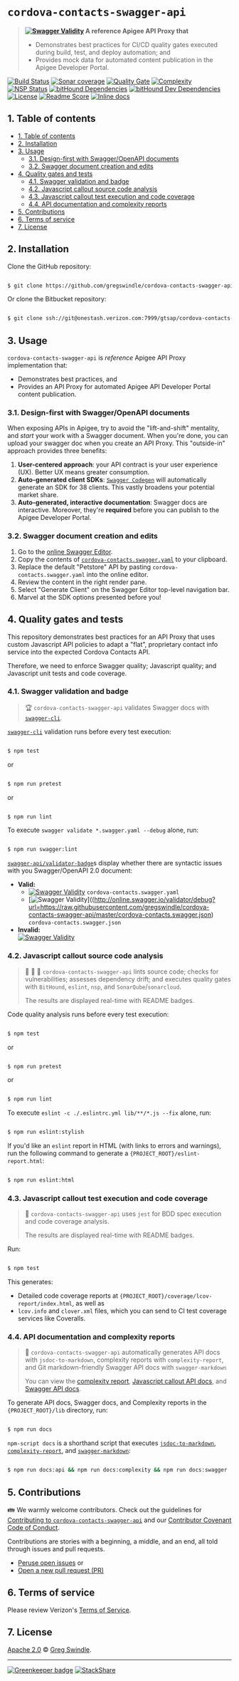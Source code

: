 # `cordova-contacts-swagger-api`
> **[![Swagger Validity][swagger-validity-img]][swagger-validity-url] A reference Apigee API Proxy that**
>
> * Demonstrates best practices for CI/CD quality gates executed during build, test, and deploy automation; and
> * Provides mock data for automated content publication in the Apigee Developer Portal.

[![Build Status][travis-ci-img]][travis-ci-url] [![Sonar coverage][sonar-coverage-img]][sonar-coverage-url] [![Quality Gate][sonar-gate-img]][sonar-gate-url] [![Complexity][sonar-complexity-img]][sonar-complexity-url]<br>
[![NSP Status][nsp-img]][nsp-url] [![bitHound Dependencies][bithound-dep-img]][bithound-dep-url] [![bitHound Dev Dependencies][bithound-dev-dep-img]][bithound-dev-dep-url]<br>[![License][license-image]][license-url]  [![Readme Score][readme-score-img]][readme-score-url] [![Inline docs][inch-ci-img]][inch-ci-url]

## 1. Table of contents
<!-- TOC depthFrom:2 depthTo:6 withLinks:1 updateOnSave:1 orderedList:0 -->

- [1. Table of contents](#1-table-of-contents)
- [2. Installation](#2-installation)
- [3. Usage](#3-usage)
	- [3.1. Design-first with Swagger/OpenAPI documents](#31-design-first-with-swaggeropenapi-documents)
	- [3.2. Swagger document creation and edits](#32-swagger-document-creation-and-edits)
- [4. Quality gates and tests](#4-quality-gates-and-tests)
	- [4.1. Swagger validation and badge](#41-swagger-validation-and-badge)
	- [4.2. Javascript callout source code analysis](#42-javascript-callout-source-code-analysis)
	- [4.3. Javascript callout test execution and code coverage](#43-javascript-callout-test-execution-and-code-coverage)
	- [4.4. API documentation and complexity reports](#44-api-documentation-and-complexity-reports)
- [5. Contributions](#5-contributions)
- [6. Terms of service](#6-terms-of-service)
- [7. License](#7-license)

<!-- /TOC -->

## 2. Installation

Clone the GitHub repository:

```bash

$ git clone https://github.com/gregswindle/cordova-contacts-swagger-api.git

```

Or clone the Bitbucket repository:

```bash

$ git clone ssh://git@onestash.verizon.com:7999/gtsap/cordova-contacts-swagger-api.git

```

## 3. Usage

`cordova-contacts-swagger-api` is _reference_ Apigee API Proxy implementation that:

* Demonstrates best practices, and
* Provides an API Proxy for automated Apigee API Developer Portal content publication.

### 3.1. Design-first with Swagger/OpenAPI documents

When exposing APIs in Apigee, try to avoid the "lift-and-shift" mentality, and _start_ your work with a Swagger document. When you're done, you can upload your swagger doc when you create an API Proxy. This "outside-in" approach provides three benefits:

1. **User-centered approach**: your API contract is your user experience (UX). Better UX means greater consumption.
2. **Auto-generated client SDKs**: [`Swagger Codegen`](http://swagger.io/swagger-codegen/) will automatically generate an SDK for 38 clients. This vastly broadens your potential market share.
3. **Auto-generated, interactive documentation**: Swagger docs are interactive. Moreover, they're **required** before you can publish to the Apigee Developer Portal.

### 3.2. Swagger document creation and edits

1. Go to the [online Swagger Editor](http://editor.swagger.io/#/).
2. Copy the contents of [`cordova-contacts.swagger.yaml`](cordova-contacts.swagger.yaml) to your clipboard.
3. Replace the default "Petstore" API by pasting `cordova-contacts.swagger.yaml` into the online editor.
4. Review the content in the right render pane.
5. Select "Generate Client" on the Swagger Editor top-level navigation bar.
6. Marvel at the SDK options presented before you!

## 4. Quality gates and tests

This repository demonstrates best practices for an API Proxy that uses custom Javascript API policies to adapt a "flat", proprietary contact info service into the expected Cordova Contacts API.

Therefore, we need to enforce Swagger quality; Javascript quality; and Javascript unit tests and code coverage.

### 4.1. Swagger validation and badge
> :trophy: `cordova-contacts-swagger-api` validates Swagger docs with [`swagger-cli`][swagger-cli-url].

[`swagger-cli`][swagger-cli-url] validation runs before every test execution:

```bash

$ npm test

```

or

```bash

$ npm run pretest

```

or

```bash

$ npm run lint

```

To execute `swagger validate *.swagger.yaml --debug` alone, run:

```bash

$ npm run swagger:lint

```

[`swagger-api/validator-badge`](https://github.com/swagger-api/validator-badge)s display whether there are syntactic issues with you Swagger/OpenAPI 2.0 document:

* **Valid:**
    * [![Swagger Validity][swagger-validity-img]][swagger-validity-url] `cordova-contacts.swagger.yaml`
    * [![Swagger Validity](http://online.swagger.io/validator?url=https://raw.githubusercontent.com/gregswindle/cordova-contacts-swagger-api/master/cordova-contacts.swagger.json)]((http://online.swagger.io/validator/debug?url=https://raw.githubusercontent.com/gregswindle/cordova-contacts-swagger-api/master/cordova-contacts.swagger.json) `cordova-contacts.swagger.json`
* **Invalid:**<br>[![Swagger Validity](http://online.swagger.io/validator?url=https://raw.githubusercontent.com/gregswindle/cordova-contacts-swagger-api/master/README.md)](http://online.swagger.io/validator/debug?url=https://raw.githubusercontent.com/gregswindle/cordova-contacts-swagger-api/master/README.md)


### 4.2. Javascript callout source code analysis
> :closed_lock_with_key: :bath: :ocean: `cordova-contacts-swagger-api` lints source code; checks for vulnerabilities; assesses dependency drift; and executes quality gates with `BitHound`, `eslint`, `nsp`, and `SonarQube`/`sonarcloud`.
>
> The results are displayed real-time with README badges.

Code quality analysis runs before every test execution:

```bash

$ npm test

```

or

```bash

$ npm run pretest

```

or

```bash

$ npm run lint

```

To execute `eslint -c ./.eslintrc.yml lib/**/*.js --fix` alone, run:

```bash

$ npm run eslint:stylish

```

If you'd like an `eslint` report in HTML (with links to errors and warnings), run the following command to generate a `{PROJECT_ROOT}/eslint-report.html`:

```bash

$ npm run eslint:html

```

### 4.3. Javascript callout test execution and code coverage
> :100: `cordova-contacts-swagger-api` uses `jest` for BDD spec execution and code coverage analysis.
>
> The results are displayed real-time with README badges.

Run:

```bash

$ npm test

```

This generates:

* Detailed code coverage reports at `{PROJECT_ROOT}/coverage/lcov-report/index.html`, as well as
* `lcov.info` and `clover.xml` files, which you can send to CI test coverage services like Coveralls.

### 4.4. API documentation and complexity reports
> :page_facing_up: `cordova-contacts-swagger-api` automatically generates API docs with `jsdoc-to-markdown`, complexity reports with `complexity-report`, and Git markdown-friendly Swagger API docs with `swagger-markdown`
>
> You can view the [complexity report][complexity-report-url], [Javascript callout API docs][js-callout-docs-url], and [Swagger API docs][swagger-api-docs-url].

To generate API docs, Swagger docs, and Complexity reports in the `{PROJECT_ROOT}/lib` directory, run:

```bash

$ npm run docs

```

`npm-script docs` is a shorthand script that executes [`jsdoc-to-markdown`][jsdoc2md-url], [`complexity-report`][complexity-report-url], and [`swagger-markdown`][swagger-markdown-url]:

```bash

$ npm run docs:api && npm run docs:complexity && npm run docs:swagger

```

## 5. Contributions
:family: We warmly welcome contributors. Check out the guidelines for [Contributing to `cordova-contacts-swagger-api`](./.github/CONTRIBUTING.md) and our [Contributor Covenant Code of Conduct][code-of-conduct-url].

Contributions are stories with a beginning, a middle, and an end, all told through issues and pull requests.
 * [Peruse open issues][issues-url] or
 * [Open a new pull request (PR)][pr-url]

## 6. Terms of service

Please review Verizon's [Terms of Service](TERMS_OF_SERVICE.md).

## 7. License

[Apache 2.0][license-url] :copyright: [Greg Swindle][author-url].

---

[![Greenkeeper badge][greenkeeper-img]][greenkeeper-url] [![StackShare][stackshare-img]][stackshare-url]

[swagger-validity-img]: http://online.swagger.io/validator?url=https://raw.githubusercontent.com/gregswindle/cordova-contacts-swagger-api/master/cordova-contacts.swagger.yaml
[swagger-validity-url]: http://online.swagger.io/validator/debug?url=https://raw.githubusercontent.com/gregswindle/cordova-contacts-swagger-api/master/cordova-contacts.swagger.yaml
[author-url]: https://github.com/gregswindle
[bithound-dep-img]: https://www.bithound.io/github/gregswindle/cordova-contacts-swagger-api/badges/dependencies.svg
[bithound-dep-url]: https://www.bithound.io/github/gregswindle/cordova-contacts-swagger-api/master/dependencies/npm
[bithound-dev-dep-img]: https://www.bithound.io/github/gregswindle/cordova-contacts-swagger-api/badges/devDependencies.svg
[bithound-dev-dep-url]: https://www.bithound.io/github/gregswindle/cordova-contacts-swagger-api/master/dependencies/npm
[codacy-img]: https://api.codacy.com/project/badge/Grade/554fe390431b455a87ba6acde3ff2989?style=flat-square
[codacy-url]: https://www.codacy.com/app/greg_7/cordova-contacts-swagger-api?utm_source=github.com&amp;utm_medium=referral&amp;utm_content=gregswindle/cordova-contacts-swagger-api&amp;utm_campaign=Badge_Grade
[code-of-conduct-url]: ./.github/CODE_OF_CONDUCT.md
[complexity-report-url]: https://github.com/escomplex/complexity-report
[coveralls-img]: https://coveralls.io/repos/github/gregswindle/cordova-contacts-swagger-api/badge.svg?branch=master
[coveralls-url]: https://coveralls.io/github/gregswindle/cordova-contacts-swagger-api?branch=master
[eslint-dev-env-url]: http://eslint.org/docs/developer-guide/development-environment
[greenkeeper-img]: https://badges.greenkeeper.io/gregswindle/cordova-contacts-swagger-api.svg?style=flat-square
[greenkeeper-url]: https://greenkeeper.io/
[inch-ci-img]: http://inch-ci.org/github/gregswindle/cordova-contacts-swagger-api.svg?branch=master
[inch-ci-url]: http://inch-ci.org/github/gregswindle/cordova-contacts-swagger-api
[issues-new-url]: https://github.com/gregswindle/cordova-contacts-swagger-api/issues/new
[issues-url]: https://github.com/gregswindle/cordova-contacts-swagger-api/issues
[js-callout-docs-url]: ./lib/README.md
[jsdoc-url]: http://usejsdoc.org/
[jsdoc2md-url]: https://github.com/jsdoc2md/jsdoc-to-markdown
[license-image]: https://img.shields.io/badge/License-Apache%202.0-blue.svg?style=flat-square
[license-url]: ./LICENSE
[swagger-api-docs-url]: ./lib/SWAGGER.md
[nsp-img]: https://nodesecurity.io/orgs/gregswindle/projects/a3912719-529f-457f-9ff6-53fa70d8f475/badge
[nsp-url]: https://nodesecurity.io/orgs/gregswindle/projects/a3912719-529f-457f-9ff6-53fa70d8f475
[pr-url]: https://github.com/gregswindle/cordova-contacts-swagger-api/pulls
[readme-score-img]: http://readme-score-api.herokuapp.com/score.svg?url=https://github.com/gregswindle/cordova-contacts-swagger-api
[readme-score-url]: http://clayallsopp.github.io/readme-score?url=https://github.com/gregswindle/cordova-contacts-swagger-api
[rule-plural-paths-url]: ./docs/rules/require-plural-paths.md
[rules-backlog-wiki-url]: https://github.com/gregswindle/cordova-contacts-swagger-api/wiki/Rules-backlog
[sonar-cognitive-img]: http://sonarcloud.io/api/badges/measure?key=gregswindle-cordova-contacts-swagger-api&metric=cognitive_complexity
[sonar-cognitive-url]: https://sonarcloud.io/component_measures/metric/cognitive_complexity/list?id=gregswindle-cordova-contacts-swagger-api
[sonar-complexity-img]: http://sonarcloud.io/api/badges/measure?key=gregswindle-cordova-contacts-swagger-api&metric=function_complexity
[sonar-complexity-url]: https://sonarcloud.io/component_measures/domain/Complexity?id=gregswindle-cordova-contacts-swagger-api
[sonar-coverage-img]: http://sonarcloud.io/api/badges/measure?key=gregswindle-cordova-contacts-swagger-api&metric=coverage
[sonar-coverage-url]: https://sonarcloud.io/component_measures/domain/Coverage?id=gregswindle-cordova-contacts-swagger-api
[sonar-gate-img]: http://sonarcloud.io/api/badges/gate?key=gregswindle-cordova-contacts-swagger-api
[sonar-gate-url]: http://sonarcloud.io/dashboard/index/gregswindle-cordova-contacts-swagger-api
[sonar-security-img]: http://sonarcloud.io/api/badges/measure?key=gregswindle-cordova-contacts-swagger-api&metric=vulnerabilities
[sonar-security-url]: https://sonarcloud.io/component_measures/domain/Security?id=gregswindle-cordova-contacts-swagger-api
[sonar-tech-debt-img]:  https://sonarcloud.io/api/badges/measure?key=gregswindle-cordova-contacts-swagger-api&metric=sqale_debt_ratio
[sonar-tech-debt-url]: https://sonarcloud.io/component_measures/metric/sqale_index/list?id=gregswindle-cordova-contacts-swagger-api
[stackshare-img]: https://img.shields.io/badge/tech-stack-0690fa.svg?style=flat
[stackshare-url]: https://stackshare.io/gregswindle/cordova-contacts-swagger-api
[swagger-cli-url]: https://github.com/BigstickCarpet/swagger-cli
[swagger-io-url]: http://swagger.io
[swagger-logo-20-img]: ./.github/assets/img/swagger-logo-20.png
[swagger-markdown-url]: https://github.com/syroegkin/swagger-markdown
[travis-ci-img]: https://travis-ci.org/gregswindle/cordova-contacts-swagger-api.svg?branch=master
[travis-ci-url]:  https://travis-ci.org/gregswindle/cordova-contacts-swagger-api
